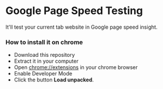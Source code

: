 # Google Page Speed Testing

It'll test your current tab website in Google page speed insight.

### How to install it on chrome

- Download this repository
- Extract it in your computer
- Open [chrome://extensions](chrome://extensions) in your chrome browser
- Enable Developer Mode
- Click the button **Load unpacked**.
